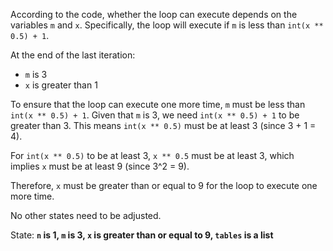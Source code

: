 According to the code, whether the loop can execute depends on the variables `m` and `x`. Specifically, the loop will execute if `m` is less than `int(x ** 0.5) + 1`.

At the end of the last iteration:
- `m` is 3
- `x` is greater than 1

To ensure that the loop can execute one more time, `m` must be less than `int(x ** 0.5) + 1`. Given that `m` is 3, we need `int(x ** 0.5) + 1` to be greater than 3. This means `int(x ** 0.5)` must be at least 3 (since 3 + 1 = 4).

For `int(x ** 0.5)` to be at least 3, `x ** 0.5` must be at least 3, which implies `x` must be at least 9 (since 3^2 = 9).

Therefore, `x` must be greater than or equal to 9 for the loop to execute one more time.

No other states need to be adjusted.

State: **`n` is 1, `m` is 3, `x` is greater than or equal to 9, `tables` is a list**
